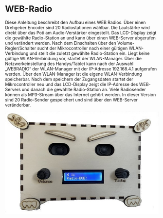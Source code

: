 # WEB-Radio
Diese Anleitung beschreibt den Aufbau eines WEB Radios. Über einen Drehgeber Encoder sind 20 Radiostationen wählbar. 
Die Lautstärke wird direkt über das Poti am Audio-Verstärker eingestellt. Das LCD-Display zeigt die gewählte Radio-Station 
an und kann über einen WEB-Server abgerufen und verändert werden. Nach dem Einschalten über den Volume-Regler/Schalter sucht 
der Mikrocontroller nach einer gültigen WLAN-Verbindung und stellt die zuletzt gewählte Radio-Station ein. Liegt keine gültige 
WLAN-Verbindung vor, startet der WLAN-Manager. Über die Netzwerkeinstellung des Handys/Tablet kann nach der Auswahl „WEBRADIO“ 
der WLAN-Manager mit der IP-Adresse 192.168.4.1 aufgerufen werden. Über den WLAN-Manager ist die eigene WLAN-Verbindung speicherbar.
Nach dem speichern der Zugangsdaten startet der Mikrocontroller neu und das LCD-Display zeigt die IP-Adresse des WEB-Servers und 
danach die gewählte Radio-Station an. Viele Radiosender können als MP3-Stream über das Internet gehört werden. In dieser Version 
sind 20 Radio-Sender gespeichert und sind über den WEB-Server veränderbar.

![webradio1](https://github.com/frankyhub/WEB-Radio/blob/main/Pics/webradio.jpg)

